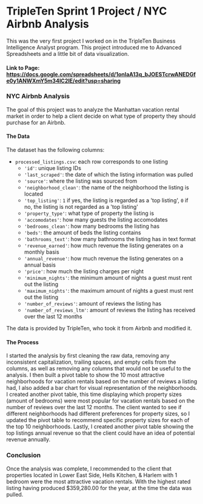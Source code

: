 # TripleTen Sprint 1 Project / NYC Airbnb Analysis
This was the very first project I worked on in the TripleTen Business Intelligence Analyst program. This project introduced me to Advanced Spreadsheets and a little bit of data visualization.

#### Link to Page: https://docs.google.com/spreadsheets/d/1onIaA13q_bJOESTcrwANEDGfe0y1ANWXmY5m34IC2lE/edit?usp=sharing

### NYC Airbnb Analysis

The goal of this project was to analyze the Manhattan vacation rental market in order to help a client decide on what type of property they should purchase for an Airbnb.

#### The Data

The dataset has the following columns:

- `processed_listings.csv`: each row corresponds to one listing  
    - `'id'`: unique listing IDs
    - `'last_scraped'`: the date of which the listing information was pulled
    - `'source'`: where the listing was sourced from
    - `'neighborhood_clean'`: the name of the neighborhood the listing is located
    - `'top_listing'`: `1` if yes, the listing is regarded as a 'top listing', `0` if no, the listing is not regarded as a 'top listing'
    - `'property_type'`: what type of property the listing is
    - `'accomodates'`: how many guests the listing accomodates
    - `'bedrooms_clean'`: how many bedrooms the listing has
    - `'beds'`: the amount of beds the listing contains
    - `'bathrooms_text'`: how many bathrooms the listing has in text format
    - `'revenue_earned'`: how much revenue the listing generates on a monthly basis
    - `'annual_revenue'`: how much revenue the listing generates on a annual basis
    - `'price'`: how much the listing charges per night
    - `'minimum_nights'`: the minimum amount of nights a guest must rent out the listing
    - `'maximum_nights'`: the maximum amount of nights a guest must rent out the listing
    - `'number_of_reviews'`: amount of reviews the listing has
    - `'number_of_reviews_ltm'`: amount of reviews the listing has received over the last 12 months
  
The data is provided by TripleTen, who took it from Airbnb and modified it.

#### The Process

I started the analysis by first cleaning the raw data, removing any inconsistent capitalization, trailing spaces, and empty cells from the columns, as well as removing any columns that would not be useful to the analysis. I then built a pivot table to show the 10 most attractive neighborhoods for vacation rentals based on the number of reviews a listing had, I also added a bar chart for visual representation of the neighborhoods. I created another pivot table, this time displaying which property sizes (amount of bedrooms) were most popular for vacation rentals based on the number of reviews over the last 12 months. 
The client wanted to see if different neighborhoods had different preferences for property sizes, so I updated the pivot table to recommend specific property sizes for each of the top 10 neighborhoods. Lastly, I created another pivot table showing the top listings annual revenue so that the client could have an idea of potential revenue annually.

### Conclusion

Once the analysis was complete, I recommended to the client that properties located in Lower East Side, Hells Kitchen, & Harlem with 1 bedroom were the most attractive vacation rentals. With the highest rated listing having produced $359,280.00 for the year, at the time the data was pulled.
